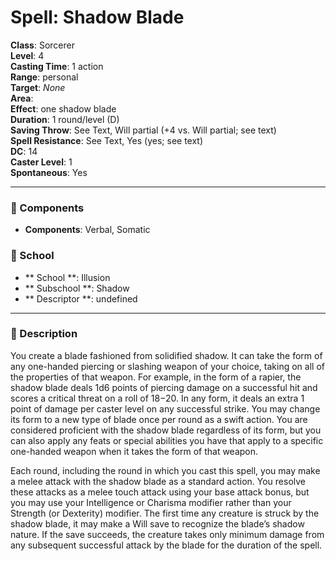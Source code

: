 
# Spell: Shadow Blade
**Class**: Sorcerer  
**Level**: 4  
**Casting Time**: 1 action  
**Range**: personal  
**Target**: _None_  
**Area**:   
**Effect**: one shadow blade  
**Duration**: 1 round/level (D)  
**Saving Throw**: See Text, Will partial (+4 vs. Will partial; see text)  
**Spell Resistance**: See Text, Yes (yes; see text)  
**DC**: 14  
**Caster Level**: 1  
**Spontaneous**: Yes

---

### 🔮 Components
- **Components**: Verbal, Somatic

### 🏫 School
- ** School **: Illusion
- ** Subschool **: Shadow
- ** Descriptor **: undefined
---

### 📜 Description
You create a blade fashioned from solidified shadow. It can take the form of any one-handed piercing or slashing weapon of your choice, taking on all of the properties of that weapon. For example, in the form of a rapier, the shadow blade deals 1d6 points of piercing damage on a successful hit and scores a critical threat on a roll of 18−20. In any form, it deals an extra 1 point of damage per caster level on any successful strike. You may change its form to a new type of blade once per round as a swift action. You are considered proficient with the shadow blade regardless of its form, but you can also apply any feats or special abilities you have that apply to a specific one-handed weapon when it takes the form of that weapon.

Each round, including the round in which you cast this spell, you may make a melee attack with the shadow blade as a standard action. You resolve these attacks as a melee touch attack using your base attack bonus, but you may use your Intelligence or Charisma modifier rather than your Strength (or Dexterity) modifier. The first time any creature is struck by the shadow blade, it may make a Will save to recognize the blade’s shadow nature. If the save succeeds, the creature takes only minimum damage from any subsequent successful attack by the blade for the duration of the spell.
